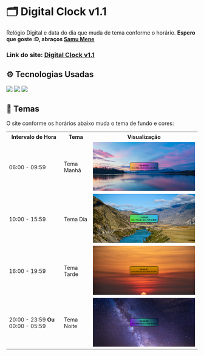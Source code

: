 # 🗂️ Digital Clock v1.1
Relógio Digital e data do dia que muda de tema conforme o horário.
**Espero que goste :D, abraços <a href="https://github.com/SamuMeneDev">Samu Mene</a>**
### Link do site: <a href="https://samumenedev.github.io/Clock/">Digital Clock v1.1</a>
## ⚙️ Tecnologias Usadas
<div><img src="https://cdn.worldvectorlogo.com/logos/html-1.svg" style="width:25px;">
<img src="https://cdn.worldvectorlogo.com/logos/css-3.svg" style="width:25px;">
<img src="https://cdn.worldvectorlogo.com/logos/javascript-r.svg" style="width:25px;"></div>

## 🧾 Temas
O site conforme os horários abaixo muda o tema de fundo e cores:
<table style="&tr {text-align:center;}">
  <th>Intervalo de Hora</th>
  <th>Tema</th>
  <th>Visualização</th>
  <tr>
    <td>06:00 - 09:59</td>
    <td>Tema Manhã</td>
    <td><img src="https://github.com/SamuMeneDev/Clock/blob/63492a19bbf580ab6f5c0592af34df0b21f081ea/manhaPreview.png" alt="Tema Manhã" style="width: 500px;"></td>
  </tr>
  <tr>
    <td>10:00 - 15:59</td>
    <td>Tema Dia</td>
    <td><img src="https://github.com/SamuMeneDev/Clock/blob/63492a19bbf580ab6f5c0592af34df0b21f081ea/diaPreview.png" alt="Tema Dia" style="width: 500px;"></td>
  </tr>
  <tr>
    <td>16:00 - 19:59</td>
    <td>Tema Tarde</td>
    <td><img src="https://github.com/SamuMeneDev/Clock/blob/63492a19bbf580ab6f5c0592af34df0b21f081ea/tardePreview.png" alt="Tema Tarde" style="width: 500px;"></td>
  </tr>
  <tr>
    <td>20:00 - 23:59 <strong>Ou</strong> 00:00 - 05:59</td>
    <td>Tema Noite</td>
    <td><img src="https://github.com/SamuMeneDev/Clock/blob/b958a31a9eaa26bb99639a0a3225a3aff44de049/noitePreview.png" alt="Tema Noite" style="width: 500px;"></td>
  </tr>
</table>
